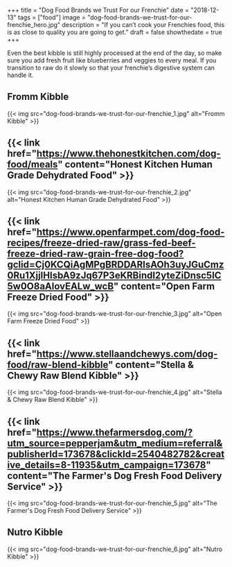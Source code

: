 +++
 title = "Dog Food Brands we Trust For our Frenchie"
 date = "2018-12-13"
 tags = ["food"]
 image = "dog-food-brands-we-trust-for-our-frenchie_hero.jpg"
 description = "If you can’t cook your Frenchies food, this is as close to quality you are going to get."
 draft = false
 showthedate = true
+++

Even the best kibble is still highly processed at the end of the day, so make sure you add fresh fruit like blueberries and veggies to every meal. If you transition to raw do it slowly so that your frenchie’s digestive system can handle it.

## Fromm Kibble
{{< img src="dog-food-brands-we-trust-for-our-frenchie_1.jpg" alt="Fromm Kibble" >}}

## {{< link href="https://www.thehonestkitchen.com/dog-food/meals" content="Honest Kitchen Human Grade Dehydrated Food" >}}
{{< img src="dog-food-brands-we-trust-for-our-frenchie_2.jpg" alt="Honest Kitchen Human Grade Dehydrated Food" >}}

## {{< link href="https://www.openfarmpet.com/dog-food-recipes/freeze-dried-raw/grass-fed-beef-freeze-dried-raw-grain-free-dog-food?gclid=Cj0KCQiAgMPgBRDDARIsAOh3uyJGuCmz0Ru1XjjlHIsbA9zJq67P3eKRBindI2yteZiDnsc5IC5w0O8aAlovEALw_wcB" content="Open Farm Freeze Dried Food" >}}
{{< img src="dog-food-brands-we-trust-for-our-frenchie_3.jpg" alt="Open Farm Freeze Dried Food" >}}

## {{< link href="https://www.stellaandchewys.com/dog-food/raw-blend-kibble" content="Stella & Chewy Raw Blend Kibble" >}}
{{< img src="dog-food-brands-we-trust-for-our-frenchie_4.jpg" alt="Stella & Chewy Raw Blend Kibble" >}}

## {{< link href="https://www.thefarmersdog.com/?utm_source=pepperjam&utm_medium=referral&publisherId=173678&clickId=2540482782&creative_details=8-11935&utm_campaign=173678" content="The Farmer's Dog Fresh Food Delivery Service" >}}
{{< img src="dog-food-brands-we-trust-for-our-frenchie_5.jpg" alt="The Farmer's Dog Fresh Food Delivery Service" >}}

## Nutro Kibble
{{< img src="dog-food-brands-we-trust-for-our-frenchie_6.jpg" alt="Nutro Kibble" >}}